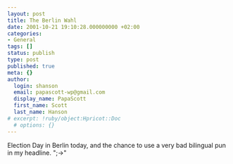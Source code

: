 ```yaml
---
layout: post
title: The Berlin Wahl
date: 2001-10-21 19:10:28.000000000 +02:00
categories:
- General
tags: []
status: publish
type: post
published: true
meta: {}
author:
  login: shanson
  email: papascott-wp@gmail.com
  display_name: PapaScott
  first_name: Scott
  last_name: Hanson
# excerpt: !ruby/object:Hpricot::Doc
  # options: {}
---
```

<p>Election Day in Berlin today, and the chance to use a very bad bilingual pun in my headline. ";->"</p>
